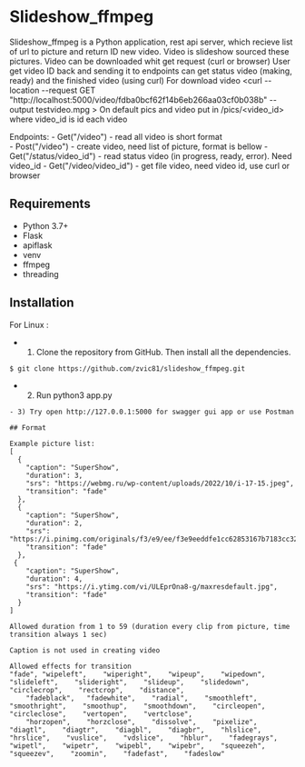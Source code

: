 


# Slideshow_ffmpeg
Slideshow_ffmpeg is a Python application, rest api server, which recieve list of url to picture and return ID new video. Video is slideshow sourced these pictures. Video can be downloaded whit get request (curl or browser)
User get video ID back and sending it to endpoints can get status video (making, ready) and the finished video (using curl)
For download video <curl --location --request GET "http://localhost:5000/video/fdba0bcf62f14b6eb266aa03cf0b038b" --output testvideo.mpg >
On default pics and video put in /pics/<video_id> where video_id is id each video

Endpoints:
    - Get("/video") - read all video is short format    
    - Post("/video") - create video, need list of picture, format is bellow
    - Get("/status/video_id") - read status video (in progress, ready, error). Need video_id
    - Get("/video/video_id") - get file video, need video id, use curl or browser



## Requirements

- Python 3.7+
- Flask  
- apiflask 
- venv
- ffmpeg
- threading 

## Installation

For Linux :
- 1) Clone the repository from GitHub. Then install all the dependencies.
```bash
$ git clone https://github.com/zvic81/slideshow_ffmpeg.git
```
- 2) Run python3 app.py 
```
- 3) Try open http://127.0.0.1:5000 for swagger gui app or use Postman

## Format

Example picture list:
[
  {
    "caption": "SuperShow",
    "duration": 3,
    "srs": "https://webmg.ru/wp-content/uploads/2022/10/i-17-15.jpeg",
    "transition": "fade"
  },
  {
    "caption": "SuperShow",
    "duration": 2,
    "srs": "https://i.pinimg.com/originals/f3/e9/ee/f3e9eeddfe1cc62853167b7183cc324a.png",
    "transition": "fade"
  },  
 {
    "caption": "SuperShow",
    "duration": 4,
    "srs": "https://i.ytimg.com/vi/ULEprOna8-g/maxresdefault.jpg",
    "transition": "fade"
  }
]

Allowed duration from 1 to 59 (duration every clip from picture, time transition always 1 sec) 

Caption is not used in creating video

Allowed effects for transition
"fade", "wipeleft",    "wiperight",    "wipeup",    "wipedown",    "slideleft",    "slideright",    "slideup",    "slidedown",    "circlecrop",    "rectcrop",    "distance",
    "fadeblack",   "fadewhite",    "radial",    "smoothleft",    "smoothright",    "smoothup",    "smoothdown",    "circleopen",    "circleclose",    "vertopen",    "vertclose",
    "horzopen",    "horzclose",    "dissolve",    "pixelize",    "diagtl",    "diagtr",    "diagbl",    "diagbr",    "hlslice",    "hrslice",    "vuslice",    "vdslice",    "hblur",    "fadegrays",    "wipetl",    "wipetr",    "wipebl",    "wipebr",    "squeezeh",    "squeezev",    "zoomin",    "fadefast",    "fadeslow"


